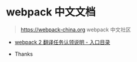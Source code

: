 # webpack 中文文档

> https://webpack-china.org webpack 中文社区

- [webpack 2 翻译任务认领说明 - 入口目录](https://github.com/webpack-china/webpack.js.org/issues/17)

- Thanks

